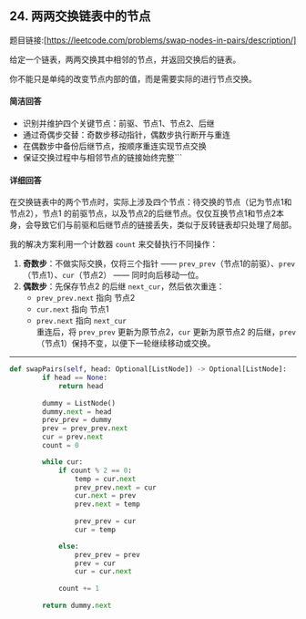 ## 24. 两两交换链表中的节点 
题目链接:[https://leetcode.com/problems/swap-nodes-in-pairs/description/]

给定一个链表，两两交换其中相邻的节点，并返回交换后的链表。

你不能只是单纯的改变节点内部的值，而是需要实际的进行节点交换。

#### 简洁回答

- 识别并维护四个关键节点：前驱、节点1、节点2、后继
- 通过奇偶步交替：奇数步移动指针，偶数步执行断开与重连
- 在偶数步中备份后继节点，按顺序重连实现节点交换
- 保证交换过程中与相邻节点的链接始终完整```

#### 详细回答
在交换链表中的两个节点时，实际上涉及四个节点：待交换的节点（记为节点1和节点2），节点1 的前驱节点，以及节点2的后继节点。仅仅互换节点1和节点2本身，会导致它们与前驱和后继节点的链接丢失，类似于反转链表却只处理了局部。

我的解决方案利用一个计数器 `count` 来交替执行不同操作：  
1. **奇数步**：不做实际交换，仅将三个指针 —— `prev_prev`（节点1的前驱）、`prev`（节点1）、`cur`（节点2） —— 同时向后移动一位。  
2. **偶数步**：先保存节点2 的后继 `next_cur`，然后依次重连：  
   - `prev_prev.next` 指向 节点2  
   - `cur.next` 指向 节点1  
   - `prev.next` 指向 `next_cur`  
   重连后，将 `prev_prev` 更新为原节点2，`cur` 更新为原节点2 的后继，`prev`（节点1）保持不变，以便下一轮继续移动或交换。

---



```python
def swapPairs(self, head: Optional[ListNode]) -> Optional[ListNode]:
        if head == None:
            return head
        
        dummy = ListNode()
        dummy.next = head
        prev_prev = dummy
        prev = prev_prev.next
        cur = prev.next
        count = 0

        while cur:
            if count % 2 == 0:
                temp = cur.next
                prev_prev.next = cur
                cur.next = prev
                prev.next = temp
                
                prev_prev = cur
                cur = temp

            else:
                prev_prev = prev
                prev = cur
                cur = cur.next
                
            count += 1
        
        return dummy.next
```
